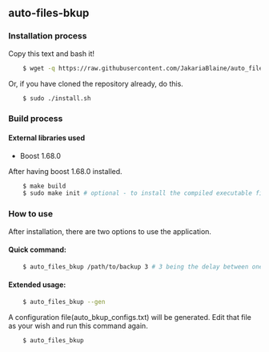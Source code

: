 ## auto-files-bkup

### Installation process

Copy this text and bash it!
```bash
    $ wget -q https://raw.githubusercontent.com/JakariaBlaine/auto_files_bkup/master/install ; wget -q https://raw.githubusercontent.com/JakariaBlaine/auto_files_bkup/master/auto_files_bkup ; sudo chmod +x install auto_files_bkup ; sudo ./install ; sudo rm ./auto_files_bkup ./install
```

Or, if you have cloned the repository already, do this.
```bash
    $ sudo ./install.sh
```

### Build process

#### External libraries used
* Boost 1.68.0

After having boost 1.68.0 installed.

```bash
    $ make build
    $ sudo make init # optional - to install the compiled executable file (./build/auto_files_bkup)
```

### How to use
After installation, there are two options to use the application.

#### Quick command:
```bash
    $ auto_files_bkup /path/to/backup 3 # 3 being the delay between one backup to next.
```
#### Extended usage:
```bash
    $ auto_files_bkup --gen
```

A configuration file(auto_bkup_configs.txt) will be generated. Edit that file as your wish and run this command again.
```bash
    $ auto_files_bkup
```
